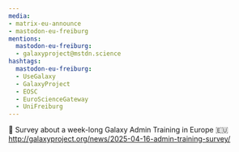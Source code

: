 ```yaml
---
media:
- matrix-eu-announce
- mastodon-eu-freiburg
mentions:
  mastodon-eu-freiburg:
  - galaxyproject@mstdn.science
hashtags:
  mastodon-eu-freiburg:
  - UseGalaxy
  - GalaxyProject
  - EOSC
  - EuroScienceGateway
  - UniFreiburg
---
```

🚀 Survey about a week-long Galaxy Admin Training in Europe 🇪🇺
http://galaxyproject.org/news/2025-04-16-admin-training-survey/